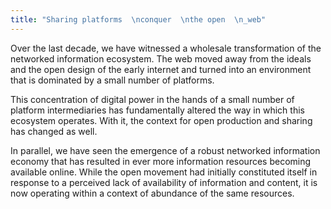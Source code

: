 ```yaml
---
title: "Sharing platforms  \nconquer  \nthe open  \n_web"
---
```

Over the last decade, we have witnessed a wholesale transformation of the networked information ecosystem. The web moved away from the ideals and the open design of the early internet and turned into an environment that is dominated by a small number of platforms.  

This concentration of digital power in the hands of a small number of platform intermediaries has fundamentally altered the way in which this ecosystem operates. With it, the context for open production and sharing has changed as well.  
<!--more-->
In parallel, we have seen the emergence of a robust networked information economy that has resulted in ever more information resources becoming available online. While the open movement had initially constituted itself in response to a perceived lack of availability of information and content, it is now operating within a context of abundance of the same resources.
